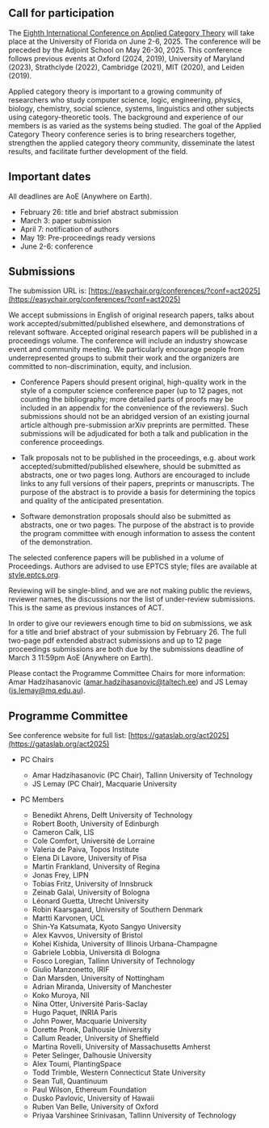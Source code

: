 ## **Call for participation**

The [Eighth International Conference on Applied Category Theory](https://gataslab.org/act2025) will take place at the University of Florida on June 2-6, 2025\. The conference will be preceded by the Adjoint School on May 26-30, 2025\. This conference follows previous events at Oxford (2024, 2019), University of Maryland (2023), Strathclyde (2022), Cambridge (2021), MIT (2020), and Leiden (2019).

Applied category theory is important to a growing community of researchers who study computer science, logic, engineering, physics, biology, chemistry, social science, systems, linguistics and other subjects using category-theoretic tools. The background and experience of our members is as varied as the systems being studied. The goal of the Applied Category Theory conference series is to bring researchers together, strengthen the applied category theory community, disseminate the latest results, and facilitate further development of the field.


## **Important dates**

All deadlines are AoE (Anywhere on Earth).

* February 26: title and brief abstract submission  
* March 3: paper submission  
* April 7: notification of authors  
* May 19: Pre-proceedings ready versions  
* June 2-6: conference

## **Submissions**

The submission URL is: [https://easychair.org/conferences/?conf=act2025](https://easychair.org/conferences/?conf=act2025) 

We accept submissions in English of original research papers, talks about work accepted/submitted/published elsewhere, and demonstrations of relevant software. Accepted original research papers will be published in a proceedings volume. The conference will include an industry showcase event and community meeting. We particularly encourage people from underrepresented groups to submit their work and the organizers are committed to non-discrimination, equity, and inclusion.

* Conference Papers should present original, high-quality work in the style of a computer science conference paper (up to 12 pages, not counting the bibliography; more detailed parts of proofs may be included in an appendix for the convenience of the reviewers). Such submissions should not be an abridged version of an existing journal article although pre-submission arXiv preprints are permitted. These submissions will be adjudicated for both a talk and publication in the conference proceedings.

* Talk proposals not to be published in the proceedings, e.g. about work accepted/submitted/published elsewhere, should be submitted as abstracts, one or two pages long. Authors are encouraged to include links to any full versions of their papers, preprints or manuscripts. The purpose of the abstract is to provide a basis for determining the topics and quality of the anticipated presentation.

* Software demonstration proposals should also be submitted as abstracts, one or two pages. The purpose of the abstract is to provide the program committee with enough information to assess the content of the demonstration.

The selected conference papers will be published in a volume of Proceedings. Authors are advised to use EPTCS style; files are available at [style.eptcs.org](https://style.eptcs.org).

Reviewing will be single-blind, and we are not making public the reviews, reviewer names, the discussions nor the list of under-review submissions. This is the same as previous instances of ACT.

In order to give our reviewers enough time to bid on submissions, we ask for a title and brief abstract of your submission by February 26\. The full two-page pdf extended abstract submissions and up to 12 page proceedings submissions are both due by the submissions deadline of March 3 11:59pm AoE (Anywhere on Earth).

Please contact the Programme Committee Chairs for more information: Amar Hadzihasanovic ([amar.hadzihasanovic@taltech.ee](mailto:amar@ioc.ee)) and JS Lemay ([js.lemay@mq.edu.au](mailto:js.lemay@mq.edu.au)).

## **Programme Committee**

See conference website for full list: [https://gataslab.org/act2025](https://gataslab.org/act2025)

* PC Chairs
  - Amar Hadzihasanovic (PC Chair), Tallinn University of Technology
  - JS Lemay (PC Chair), Macquarie University

* PC Members  
  - Benedikt Ahrens, Delft University of Technology
  - Robert Booth, University of Edinburgh
  - Cameron Calk, LIS
  - Cole Comfort, Université de Lorraine
  - Valeria de Paiva, Topos Institute 
  - Elena Di Lavore, University of Pisa
  - Martin Frankland, University of Regina
  - Jonas Frey, LIPN
  - Tobias Fritz, University of Innsbruck 
  - Zeinab Galal, University of Bologna 
  - Léonard Guetta, Utrecht University
  - Robin Kaarsgaard, University of Southern Denmark
  - Martti Karvonen, UCL
  - Shin-Ya Katsumata, Kyoto Sangyo University
  - Alex Kavvos, University of Bristol
  - Kohei Kishida, University of Illinois Urbana-Champagne
  - Gabriele Lobbia, Università di Bologna
  - Fosco Loregian, Tallinn University of Technology
  - Giulio Manzonetto, IRIF
  - Dan Marsden, University of Nottingham
  - Adrian Miranda, University of Manchester
  - Koko Muroya, NII
  - Nina Otter, Université Paris-Saclay
  - Hugo Paquet, INRIA Paris
  - John Power, Macquarie University
  - Dorette Pronk, Dalhousie University
  - Callum Reader, University of Sheffield 
  - Martina Rovelli, University of Massachusetts Amherst
  - Peter Selinger, Dalhousie University
  - Alex Toumi, PlantingSpace
  - Todd Trimble, Western Connecticut State University
  - Sean Tull, Quantinuum
  - Paul Wilson, Ethereum Foundation 
  - Dusko Pavlovic, University of Hawaii
  - Ruben Van Belle, University of Oxford
  - Priyaa Varshinee Srinivasan, Tallinn University of Technology
